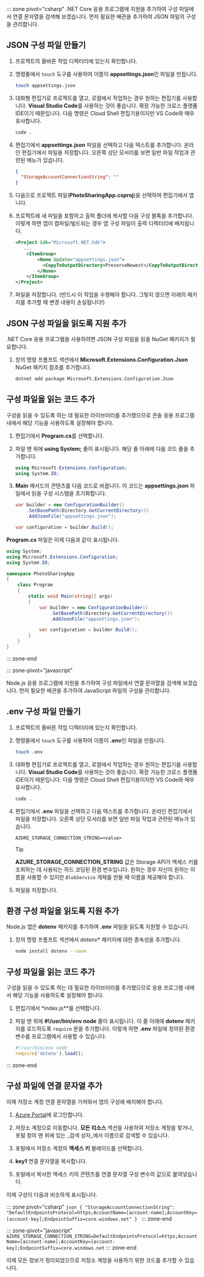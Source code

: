 ::: zone pivot="csharp" .NET Core 응용 프로그램에 지원을 추가하여 구성 파일에서 연결 문자열을 검색해 보겠습니다. 먼저 필요한 배관을 추가하여 JSON 파일의 구성을 관리합니다.

## <a name="create-a-json-configuration-file"></a>JSON 구성 파일 만들기

1. 프로젝트의 올바른 작업 디렉터리에 있는지 확인합니다.

1. 명령줄에서 `touch` 도구를 사용하여 이름이 **appsettings.json**인 파일을 만듭니다.

    ```bash
    touch appsettings.json
    ```

1. 대화형 편집기로 프로젝트를 열고, 로컬에서 작업하는 경우 원하는 편집기를 사용합니다. **Visual Studio Code**를 사용하는 것이 좋습니다. 확장 가능한 크로스 플랫폼 IDE이기 때문입니다. 다음 명령은 Cloud Shell 편집기용이지만 VS Code와 매우 유사합니다.
    
    ```bash
    code .
    ```

1. 편집기에서 **appsettings.json** 파일을 선택하고 다음 텍스트를 추가합니다. 온라인 편집기에서 파일을 저장합니다. 오른쪽 상단 모서리를 보면 일반 파일 작업과 관련된 메뉴가 있습니다.

    ```json
    {
      "StorageAccountConnectionString": ""
    }
    ```

1. 다음으로 프로젝트 파일(**PhotoSharingApp.csproj**)을 선택하여 편집기에서 엽니다.

1. 프로젝트에 새 파일을 포함하고 출력 폴더에 복사할 다음 구성 블록을 추가합니다. 이렇게 하면 앱이 컴파일/빌드되는 경우 앱 구성 파일이 출력 디렉터리에 배치됩니다.

    ```xml
    <Project Sdk="Microsoft.NET.Sdk">
       ...
        <ItemGroup>
            <None Update="appsettings.json">
              <CopyToOutputDirectory>PreserveNewest</CopyToOutputDirectory>
            </None>
        </ItemGroup>
    </Project>
    ```

1. 파일을 저장합니다. (반드시 이 작업을 수행해야 합니다. 그렇지 않으면 아래의 패키지를 추가할 때 변경 내용이 손실됩니다!)

## <a name="add-support-to-read-a-json-configuration-file"></a>JSON 구성 파일을 읽도록 지원 추가

.NET Core 응용 프로그램을 사용하려면 JSON 구성 파일을 읽을 NuGet 패키지가 필요합니다.

1. 창의 명령 프롬프트 섹션에서 **Microsoft.Extensions.Configuration.Json** NuGet 패키지 참조를 추가합니다.

    ```bash
    dotnet add package Microsoft.Extensions.Configuration.Json
    ```

## <a name="add-code-to-read-the-configuration-file"></a>구성 파일을 읽는 코드 추가

구성을 읽을 수 있도록 하는 데 필요한 라이브러리를 추가했으므로 콘솔 응용 프로그램 내에서 해당 기능을 사용하도록 설정해야 합니다.

1. 편집기에서 **Program.cs**를 선택합니다.

1. 파일 맨 위에 **using System;** 줄이 표시됩니다. 해당 줄 아래에 다음 코드 줄을 추가합니다.

    ```csharp
    using Microsoft.Extensions.Configuration;
    using System.IO;
    ```

1. **Main** 메서드의 콘텐츠를 다음 코드로 바꿉니다. 이 코드는 **appsettings.json** 파일에서 읽을 구성 시스템을 초기화합니다.

    ```csharp
    var builder = new ConfigurationBuilder()
        .SetBasePath(Directory.GetCurrentDirectory())
        .AddJsonFile("appsettings.json");

    var configuration = builder.Build();
    ```

**Program.cs** 파일은 이제 다음과 같이 표시됩니다.

```csharp
using System;
using Microsoft.Extensions.Configuration;
using System.IO;

namespace PhotoSharingApp
{
    class Program
    {
        static void Main(string[] args)
        {
            var builder = new ConfigurationBuilder()
                .SetBasePath(Directory.GetCurrentDirectory())
                .AddJsonFile("appsettings.json");

            var configuration = builder.Build();            
        }
    }
}
```

::: zone-end

::: zone-pivot="javascript"

Node.js 응용 프로그램에 지원을 추가하여 구성 파일에서 연결 문자열을 검색해 보겠습니다. 먼저 필요한 배관을 추가하여 JavaScript 파일의 구성을 관리합니다.

## <a name="create-a-env-configuration-file"></a>.env 구성 파일 만들기

1. 프로젝트의 올바른 작업 디렉터리에 있는지 확인합니다.

1. 명령줄에서 `touch` 도구를 사용하여 이름이 **.env**인 파일을 만듭니다.

    ```bash
    touch .env
    ```

1. 대화형 편집기로 프로젝트를 열고, 로컬에서 작업하는 경우 원하는 편집기를 사용합니다. **Visual Studio Code**를 사용하는 것이 좋습니다. 확장 가능한 크로스 플랫폼 IDE이기 때문입니다. 다음 명령은 Cloud Shell 편집기용이지만 VS Code와 매우 유사합니다.
    
    ```bash
    code .
    ```

1. 편집기에서 **.env** 파일을 선택하고 다음 텍스트를 추가합니다. 온라인 편집기에서 파일을 저장합니다. 오른쪽 상단 모서리를 보면 일반 파일 작업과 관련된 메뉴가 있습니다.

    ```
    AZURE_STORAGE_CONNECTION_STRING=<value>
    ```

    > [!TIP]
    > **AZURE_STORAGE_CONNECTION_STRING** 값은 Storage API가 액세스 키를 조회하는 데 사용되는 하드 코딩된 환경 변수입니다. 원하는 경우 자신이 원하는 이름을 사용할 수 있지만 `BlobService` 개체를 만들 때 이름을 제공해야 합니다.

1. 파일을 저장합니다.

## <a name="add-support-to-read-an-environment-configuration-file"></a>환경 구성 파일을 읽도록 지원 추가

Node.js 앱은 **dotenv** 패키지를 추가하여 **.env** 파일을 읽도록 지원할 수 있습니다.

1. 창의 명령 프롬프트 섹션에서 *dotenv** 패키지에 대한 종속성을 추가합니다.

    ```bash
    node install dotenv --save
    ```

## <a name="add-code-to-read-the-configuration-file"></a>구성 파일을 읽는 코드 추가

구성을 읽을 수 있도록 하는 데 필요한 라이브러리를 추가했으므로 응용 프로그램 내에서 해당 기능을 사용하도록 설정해야 합니다.

1. 편집기에서 *index.js**를 선택합니다.

1. 파일 맨 위에 **#!/usr/bin/env node** 줄이 표시됩니다. 이 줄 아래에 **dotenv** 패키지를 로드하도록 `require` 문을 추가합니다. 이렇게 하면 **.env** 파일에 정의된 환경 변수를 프로그램에서 사용할 수 있습니다.

    ```javascript
    #!/usr/bin/env node
    require('dotenv').load();

    ```
::: zone-end

## <a name="add-the-connection-string-to-the-configuration-file"></a>구성 파일에 연결 문자열 추가

이제 저장소 계정 연결 문자열을 가져와서 앱의 구성에 배치해야 합니다.

1. [Azure Portal](https://portal.azure.com/?azure-portal=true)에 로그인합니다.

1. 저장소 계정으로 이동합니다. **모든 리소스** 섹션을 사용하여 저장소 계정을 찾거나, 포털 창의 맨 위에 있는 _검색 상자_에서 이름으로 검색할 수 있습니다. 

1. 포털에서 저장소 계정의 **액세스 키** 블레이드를 선택합니다.

1. **key1** 연결 문자열을 복사합니다.

1. 포털에서 복사한 액세스 키의 콘텐츠를 연결 문자열 구성 변수의 값으로 붙여넣습니다.

이제 구성이 다음과 비슷하게 표시됩니다.

::: zone pivot="csharp"
    ```json
    {
        "StorageAccountConnectionString": "DefaultEndpointsProtocol=https;AccountName=[account-name];AccountKey=[account-key];EndpointSuffix=core.windows.net"
    }
    ```
::: zone-end

::: zone-pivot="javascript"
    ```
    AZURE_STORAGE_CONNECTION_STRING=DefaultEndpointsProtocol=https;AccountName=[account-name];AccountKey=[account-key];EndpointSuffix=core.windows.net
    ```
::: zone-end

이제 모든 정보가 정리되었으므로 저장소 계정을 사용하기 위한 코드를 추가할 수 있습니다.